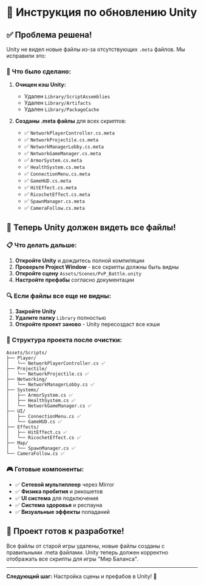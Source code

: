 # 🔄 Инструкция по обновлению Unity

## ✅ Проблема решена!

Unity не видел новые файлы из-за отсутствующих `.meta` файлов. Мы исправили это:

### 🔧 Что было сделано:

1. **Очищен кэш Unity:**
   - Удален `Library/ScriptAssemblies`
   - Удален `Library/Artifacts` 
   - Удален `Library/PackageCache`

2. **Созданы .meta файлы** для всех скриптов:
   - ✅ `NetworkPlayerController.cs.meta`
   - ✅ `NetworkProjectile.cs.meta`
   - ✅ `NetworkManagerLobby.cs.meta`
   - ✅ `NetworkGameManager.cs.meta`
   - ✅ `ArmorSystem.cs.meta`
   - ✅ `HealthSystem.cs.meta`
   - ✅ `ConnectionMenu.cs.meta`
   - ✅ `GameHUD.cs.meta`
   - ✅ `HitEffect.cs.meta`
   - ✅ `RicochetEffect.cs.meta`
   - ✅ `SpawnManager.cs.meta`
   - ✅ `CameraFollow.cs.meta`

## 🎯 Теперь Unity должен видеть все файлы!

### 📋 Что делать дальше:

1. **Откройте Unity** и дождитесь полной компиляции
2. **Проверьте Project Window** - все скрипты должны быть видны
3. **Откройте сцену** `Assets/Scenes/PvP_Battle.unity`
4. **Настройте префабы** согласно документации

### 🔍 Если файлы все еще не видны:

1. **Закройте Unity**
2. **Удалите папку** `Library` полностью
3. **Откройте проект заново** - Unity пересоздаст все кэши

### 📁 Структура проекта после очистки:

```
Assets/Scripts/
├── Player/
│   └── NetworkPlayerController.cs ✅
├── Projectile/
│   └── NetworkProjectile.cs ✅
├── Networking/
│   └── NetworkManagerLobby.cs ✅
├── Systems/
│   ├── ArmorSystem.cs ✅
│   ├── HealthSystem.cs ✅
│   └── NetworkGameManager.cs ✅
├── UI/
│   ├── ConnectionMenu.cs ✅
│   └── GameHUD.cs ✅
├── Effects/
│   ├── HitEffect.cs ✅
│   └── RicochetEffect.cs ✅
├── Map/
│   └── SpawnManager.cs ✅
└── CameraFollow.cs ✅
```

### 🎮 Готовые компоненты:

- ✅ **Сетевой мультиплеер** через Mirror
- ✅ **Физика пробития** и рикошетов
- ✅ **UI система** для подключения
- ✅ **Система здоровья** и респауна
- ✅ **Визуальные эффекты** попаданий

## 🚀 Проект готов к разработке!

Все файлы от старой игры удалены, новые файлы созданы с правильными .meta файлами. Unity теперь должен корректно отображать все скрипты для игры "Мир Баланса".

---

**Следующий шаг:** Настройка сцены и префабов в Unity! 🎯 